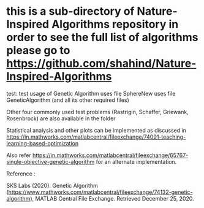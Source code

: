 # this is a sub-directory of Nature-Inspired Algorithms repository in order to see the full list of algorithms please go to https://github.com/shahind/Nature-Inspired-Algorithms

test: test usage of Genetic Algorithm
uses file SphereNew
uses file GeneticAlgorithm (and all its other required files)

Other four commonly used test problems (Rastrigin, Schaffer, Griewank, Rosenbrock) are also available in the folder

Statistical analysis and other plots can be implemented as discussed in https://in.mathworks.com/matlabcentral/fileexchange/74091-teaching-learning-based-optimization

Also refer https://in.mathworks.com/matlabcentral/fileexchange/65767-single-objective-genetic-algorithm for an alternate implementation.

Reference :

SKS Labs (2020). Genetic Algorithm (https://www.mathworks.com/matlabcentral/fileexchange/74132-genetic-algorithm), MATLAB Central File Exchange. Retrieved December 25, 2020.